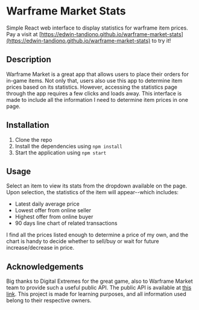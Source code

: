 # Warframe Market Stats
Simple React web interface to display statistics for warframe item prices. Pay a visit at [https://edwin-tandiono.github.io/warframe-market-stats](https://edwin-tandiono.github.io/warframe-market-stats) to try it!

## Description
Warframe Market is a great app that allows users to place their orders for in-game items. Not only that, users also use this app to determine item prices based on its statistics. However, accessing the statistics page through the app requires a few clicks and loads away. This interface is made to include all the information I need to determine item prices in one page.

## Installation
1. Clone the repo
2. Install the dependencies using `npm install`
3. Start the application using `npm start`

## Usage
Select an item to view its stats from the dropdown available on the page. Upon selection, the statistics of the item will appear--which includes:
* Latest daily average price  
* Lowest offer from online seller
* Highest offer from online buyer
* 90 days line chart of related transactions

I find all the prices listed enough to determine a price of my own, and the chart is handy to decide whether to sell/buy or wait for future increase/decrease in price.

## Acknowledgements
Big thanks to Digital Extremes for the great game, also to Warframe Market team to provide such a useful public API. The public API is available at [this link](https://docs.google.com/document/d/1121cjBNN4BeZdMBGil6Qbuqse-sWpEXPpitQH5fb_Fo/edit#heading=h.irwashnbboeo). This project is made for learning purposes, and all information used belong to their respective owners.
